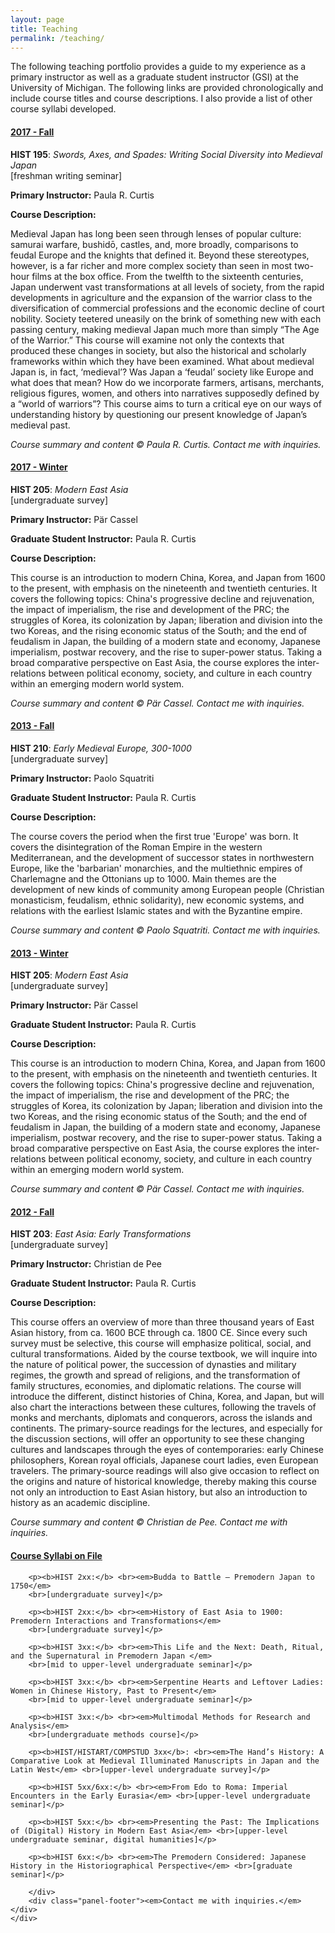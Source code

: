 ```yaml
---
layout: page
title: Teaching
permalink: /teaching/
---
```



The following teaching portfolio provides a guide to my experience as a primary instructor as well as a graduate student instructor (GSI) at the University of Michigan. The following links are provided chronologically and include course titles and course descriptions. I also provide a list of other course syllabi developed.
<p></p>


<div class="panel-group">
  <div class="panel panel-default">
    <div class="panel-heading">
      <h4 class="panel-title">
        <a data-toggle="collapse" href="#collapse1">2017 - Fall</a>
      </h4>
    </div>
    <div id="collapse1" class="panel-collapse collapse">
      <div class="panel-body">
      <p><b>HIST 195</b>: <em>Swords, Axes, and Spades: Writing Social Diversity into Medieval Japan</em> <br>[freshman writing seminar]</p>
      <p><b>Primary Instructor:</b> Paula R. Curtis</p>
      <p><b>Course Description:</b></p>
      <p>Medieval Japan has long been seen through lenses of popular culture: samurai warfare, bushidō, castles, and, more broadly, comparisons to feudal Europe and the knights that defined it. Beyond these stereotypes, however, is a far richer and more complex society than seen in most two-hour films at the box office. From the twelfth to the sixteenth centuries, Japan underwent vast transformations at all levels of society, from the rapid developments in agriculture and the expansion of the warrior class to the diversification of commercial professions and the economic decline of court nobility. Society teetered uneasily on the brink of something new with each passing century, making medieval Japan much more than simply “The Age of the Warrior.” This course will examine not only the contexts that produced these changes in society, but also the historical and scholarly frameworks within which they have been examined. What about medieval Japan is, in fact, ‘medieval’? Was Japan a ‘feudal’ society like Europe and what does that mean? How do we incorporate farmers, artisans, merchants, religious figures, women, and others into narratives supposedly defined by a “world of warriors”? This course aims to turn a critical eye on our ways of understanding history by questioning our present knowledge of Japan’s medieval past.</p>
      </div>
      <div class="panel-footer"><em>Course summary and content © Paula R. Curtis. Contact me with inquiries.</em></div>
    </div>
  </div>
</div>

<div class="panel-group">
  <div class="panel panel-default">
    <div class="panel-heading">
      <h4 class="panel-title">
        <a data-toggle="collapse" href="#collapse2">2017 - Winter</a>
      </h4>
    </div>
    <div id="collapse2" class="panel-collapse collapse">
      <div class="panel-body">
      <p><b>HIST 205</b>: <em>Modern East Asia</em> <br>[undergraduate survey]</p>
      <p><b>Primary Instructor:</b> Pär Cassel</p>
      <p><b>Graduate Student Instructor:</b> Paula R. Curtis</p>
      <p><b>Course Description:</b></p>
      <p>This course is an introduction to modern China, Korea, and Japan from 1600 to the present, with emphasis on the nineteenth and twentieth centuries. It covers the following topics: China's progressive decline and rejuvenation, the impact of imperialism, the rise and development of the PRC; the struggles of Korea, its colonization by Japan; liberation and division into the two Koreas, and the rising economic status of the South; and the end of feudalism in Japan, the building of a modern state and economy, Japanese imperialism, postwar recovery, and the rise to super-power status. Taking a broad comparative perspective on East Asia, the course explores the inter-relations between political economy, society, and culture in each country within an emerging modern world system.</p>
      </div>
      <div class="panel-footer"><em>Course summary and content © Pär Cassel. Contact me with inquiries.</em></div>
    </div>
  </div>
</div>

<div class="panel-group">
  <div class="panel panel-default">
    <div class="panel-heading">
      <h4 class="panel-title">
        <a data-toggle="collapse" href="#collapse3">2013 - Fall</a>
      </h4>
    </div>
    <div id="collapse3" class="panel-collapse collapse">
      <div class="panel-body">
      <p><b>HIST 210</b>: <em>Early Medieval Europe, 300-1000</em> <br>[undergraduate survey]</p>
      <p><b>Primary Instructor:</b> Paolo Squatriti</p>
      <p><b>Graduate Student Instructor:</b> Paula R. Curtis</p>
      <p><b>Course Description:</b></p>
      <p>The course covers the period when the first true 'Europe' was born. It covers the disintegration of the Roman Empire in the western Mediterranean, and the development of successor states in northwestern Europe, like the 'barbarian' monarchies, and the multiethnic empires of Charlemagne and the Ottonians up to 1000. Main themes are the development of new kinds of community among European people (Christian monasticism, feudalism, ethnic solidarity), new economic systems, and relations with the earliest Islamic states and with the Byzantine empire.</p>
      </div>
      <div class="panel-footer"><em>Course summary and content © Paolo Squatriti. Contact me with inquiries.</em></div>
    </div>
  </div>
</div>

<div class="panel-group">
  <div class="panel panel-default">
    <div class="panel-heading">
      <h4 class="panel-title">
        <a data-toggle="collapse" href="#collapse4">2013 - Winter</a>
      </h4>
    </div>
    <div id="collapse4" class="panel-collapse collapse">
      <div class="panel-body">
      <p><b>HIST 205</b>: <em>Modern East Asia</em> <br>[undergraduate survey]</p>
      <p><b>Primary Instructor:</b> Pär Cassel</p>
      <p><b>Graduate Student Instructor:</b> Paula R. Curtis</p>
      <p><b>Course Description:</b></p>
      <p>This course is an introduction to modern China, Korea, and Japan from 1600 to the present, with emphasis on the nineteenth and twentieth centuries. It covers the following topics: China's progressive decline and rejuvenation, the impact of imperialism, the rise and development of the PRC; the struggles of Korea, its colonization by Japan; liberation and division into the two Koreas, and the rising economic status of the South; and the end of feudalism in Japan, the building of a modern state and economy, Japanese imperialism, postwar recovery, and the rise to super-power status. Taking a broad comparative perspective on East Asia, the course explores the inter-relations between political economy, society, and culture in each country within an emerging modern world system.</p>
      </div>
      <div class="panel-footer"><em>Course summary and content © Pär Cassel. Contact me with inquiries.</em></div>
    </div>
  </div>
</div>

<div class="panel-group">
  <div class="panel panel-default">
    <div class="panel-heading">
      <h4 class="panel-title">
        <a data-toggle="collapse" href="#collapse5">2012 - Fall</a>
      </h4>
    </div>
    <div id="collapse5" class="panel-collapse collapse">
      <div class="panel-body">
      <p><b>HIST 203</b>: <em>East Asia: Early Transformations</em> <br>[undergraduate survey]</p>
      <p><b>Primary Instructor:</b> Christian de Pee</p>
      <p><b>Graduate Student Instructor:</b> Paula R. Curtis</p>
      <p><b>Course Description:</b></p>
      <p>This course offers an overview of more than three thousand years of East Asian history, from ca. 1600 BCE through ca. 1800 CE. Since every such survey must be selective, this course will emphasize political, social, and cultural transformations. Aided by the course textbook, we will inquire into the nature of political power, the succession of dynasties and military regimes, the growth and spread of religions, and the transformation of family structures, economies, and diplomatic relations. The course will introduce the different, distinct histories of China, Korea, and Japan, but will also chart the interactions between these cultures, following the travels of monks and merchants, diplomats and conquerors, across the islands and continents. The primary-source readings for the lectures, and especially for the discussion sections, will offer an opportunity to see these changing cultures and landscapes through the eyes of contemporaries: early Chinese philosophers, Korean royal officials, Japanese court ladies, even European travelers. The primary-source readings will also give occasion to reflect on the origins and nature of historical knowledge, thereby making this course not only an introduction to East Asian history, but also an introduction to history as an academic discipline.</p>
      </div>
      <div class="panel-footer"><em>Course summary and content © Christian de Pee. Contact me with inquiries.</em></div>
    </div>
  </div>
</div>
<div class="panel-group">
  <div class="panel panel-default">
    <div class="panel-heading">
      <h4 class="panel-title">
        <a data-toggle="collapse" href="#collapse6">Course Syllabi on File</a>
      </h4>
    </div>
    <div id="collapse6" class="panel-collapse collapse">
        <div class="panel-body">

        <p><b>HIST 2xx:</b> <br><em>Budda to Battle – Premodern Japan to 1750</em>
        <br>[undergraduate survey]</p>

        <p><b>HIST 2xx:</b> <br><em>History of East Asia to 1900: Premodern Interactions and Transformations</em>
        <br>[undergraduate survey]</p>

        <p><b>HIST 3xx:</b> <br><em>This Life and the Next: Death, Ritual, and the Supernatural in Premodern Japan </em>
        <br>[mid to upper-level undergraduate seminar]</p>

        <p><b>HIST 3xx:</b> <br><em>Serpentine Hearts and Leftover Ladies: Women in Chinese History, Past to Present</em>
        <br>[mid to upper-level undergraduate seminar]</p>

        <p><b>HIST 3xx:</b> <br><em>Multimodal Methods for Research and Analysis</em>
        <br>[undergraduate methods course]</p>

        <p><b>HIST/HISTART/COMPSTUD 3xx</b>: <br><em>The Hand’s History: A Comparative Look at Medieval Illuminated Manuscripts in Japan and the Latin West</em> <br>[upper-level undergraduate survey]</p>

        <p><b>HIST 5xx/6xx:</b> <br><em>From Edo to Roma: Imperial Encounters in the Early Eurasia</em> <br>[upper-level undergraduate seminar]</p>

        <p><b>HIST 5xx:</b> <br><em>Presenting the Past: The Implications of (Digital) History in Modern East Asia</em> <br>[upper-level undergraduate seminar, digital humanities]</p>

        <p><b>HIST 6xx:</b> <br><em>The Premodern Considered: Japanese History in the Historiographical Perspective</em> <br>[graduate seminar]</p>

        </div>
        <div class="panel-footer"><em>Contact me with inquiries.</em></div>
    </div>
  </div>
</div>
